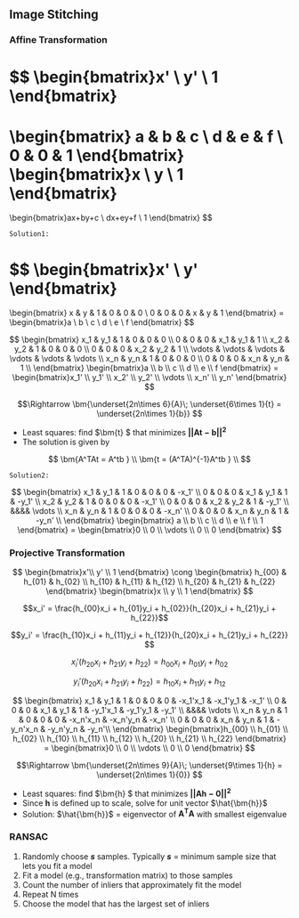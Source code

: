 
## Image Stitching
### Affine Transformation

$$
\begin{bmatrix}x' \\ y' \\ 1 \end{bmatrix}
= 
\begin{bmatrix}
  a & b & c \\
  d & e & f \\
  0 & 0 & 1
\end{bmatrix}
\begin{bmatrix}x \\ y \\ 1 \end{bmatrix}
=
\begin{bmatrix}ax+by+c \\ dx+ey+f \\ 1 \end{bmatrix}
$$


$\texttt{Solution1:}$

$$
\begin{bmatrix}x' \\ y' \end{bmatrix}
=
\begin{bmatrix}
  x & y & 1 & 0 & 0 & 0 \\ 
  0 & 0 & 0 & x & y & 1
\end{bmatrix}
= \begin{bmatrix}a \\ b \\ c \\ d \\ e \\ f \end{bmatrix}
$$

$$
\begin{bmatrix}
  x_1 & y_1 & 1 & 0 & 0 & 0 \\
  0 & 0 & 0 & x_1 & y_1 & 1 \\
  x_2 & y_2 & 1 & 0 & 0 & 0 \\
  0 & 0 & 0 & x_2 & y_2 & 1 \\
  \vdots & \vdots & \vdots & \vdots & \vdots & \vdots \\
  x_n & y_n & 1 & 0 & 0 & 0 \\
  0 & 0 & 0 & x_n & y_n & 1 \\
\end{bmatrix}
\begin{bmatrix}a \\ b \\ c \\ d \\ e \\ f \end{bmatrix}
= \begin{bmatrix}x_1' \\ y_1' \\ x_2' \\ y_2' \\ \vdots \\ x_n' \\ y_n' \end{bmatrix}
$$

$$\Rightarrow \bm{\underset{2n\times 6}{A}\; \underset{6\times 1}{t} = \underset{2n\times 1}{b}} $$

- Least squares: find $\bm{t} $ that minimizes $\bm{||At - b||^2}$
- The solution is given by

$$
\bm{A^TAt = A^tb } \\
\bm{t = (A^TA)^{-1}A^tb } \\
$$

$\texttt{Solution2:}$

$$
\begin{bmatrix}
  x_1 & y_1 & 1 & 0 & 0 & 0 & -x_1' \\
  0 & 0 & 0 & x_1 & y_1 & 1 & -y_1' \\
  x_2 & y_2 & 1 & 0 & 0 & 0 & -x_1' \\
  0 & 0 & 0 & x_2 & y_2 & 1 & -y_1' \\
  &&&& \vdots \\
  x_n & y_n & 1 & 0 & 0 & 0 & -x_n' \\
  0 & 0 & 0 & x_n & y_n & 1 & -y_n' \\
\end{bmatrix}
\begin{bmatrix} a \\ b \\ c \\ d \\ e \\ f \\ 1 \end{bmatrix}
= \begin{bmatrix}0 \\ 0 \\ \vdots \\ 0 \\ 0 \end{bmatrix}
$$

### Projective Transformation
$$
\begin{bmatrix}x'\\ y' \\ 1 \end{bmatrix}
\cong \begin{bmatrix}
  h_{00} & h_{01} & h_{02} \\ 
  h_{10} & h_{11} & h_{12} \\ 
  h_{20} & h_{21} & h_{22} 
\end{bmatrix}
\begin{bmatrix}x \\ y \\ 1 \end{bmatrix}
$$

$$x_i' = \frac{h_{00}x_i + h_{01}y_i + h_{02}}{h_{20}x_i + h_{21}y_i + h_{22}}$$

$$y_i' = \frac{h_{10}x_i + h_{11}y_i + h_{12}}{h_{20}x_i + h_{21}y_i + h_{22}} $$

$$x_i'(h_{20}x_i + h_{21}y_i + h_{22}) = h_{00}x_i + h_{01}y_i + h_{02}$$

$$y_i'(h_{20}x_i + h_{21}y_i + h_{22}) = h_{10}x_i + h_{11}y_i + h_{12}$$

$$
\begin{bmatrix}
  x_1 & y_1 & 1 & 0 & 0 & 0 & -x_1'x_1 & -x_1'y_1 & -x_1' \\
  0 & 0 & 0 & x_1 & y_1 & 1 & -y_1'x_1 & -y_1'y_1 & -y_1' \\
  &&&& \vdots \\
  x_n & y_n & 1 & 0 & 0 & 0 & -x_n'x_n & -x_n'y_n & -x_n' \\
  0 & 0 & 0 & x_n & y_n & 1 & -y_n'x_n & -y_n'y_n & -y_n'\\
\end{bmatrix}
\begin{bmatrix}h_{00} \\ h_{01} \\ h_{02} \\ h_{10} \\ h_{11} \\ h_{12} \\ h_{20} \\ h_{21} \\ h_{22} \end{bmatrix}
= \begin{bmatrix}0 \\ 0 \\ \vdots \\ 0 \\ 0 \end{bmatrix}
$$

$$\Rightarrow \bm{\underset{2n\times 9}{A}\; \underset{9\times 1}{h} = \underset{2n\times 1}{0}} $$

- Least squares: find $\bm{h} $ that minimizes $\bm{||Ah - 0||^2}$
- Since $\bm{h}$ is defined up to scale, solve for unit vector $\hat{\bm{h}}$
- Solution: $\hat{\bm{h}}$ = eigenvector of $\bm{A^TA}$ with smallest eigenvalue

### RANSAC
1. Randomly choose ***s*** samples. Typically ***s*** = minimum sample size that lets you fit a model
2. Fit a model (e.g., transformation matrix) to those samples
3. Count the number of inliers that approximately fit the model
4. Repeat N times
5. Choose the model that has the largest set of inliers



